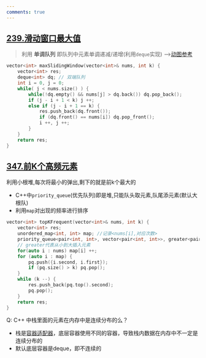 ```yaml
---
comments: true
---
```


## [239.滑动窗口最大值](https://leetcode.cn/problems/sliding-window-maximum/)

> 利用 **单调队列** 即队列中元素单调递减/递增(利用`deque`实现) -->[动图参考](https://code-thinking.cdn.bcebos.com/gifs/239.%E6%BB%91%E5%8A%A8%E7%AA%97%E5%8F%A3%E6%9C%80%E5%A4%A7%E5%80%BC.gif)

```c++ linenums="1"
vector<int> maxSlidingWindow(vector<int>& nums, int k) {
    vector<int> res;
    deque<int> dq; // 双端队列
    int i = 0, j = 0;
    while( j < nums.size() ) {
        while(!dq.empty() && nums[j] > dq.back()) dq.pop_back();
        if (j - i + 1 < k) j ++;
        else if (j - i + 1 == k) {
            res.push_back(dq.front());
            if (dq.front() == nums[i]) dq.pop_front();
            i ++, j ++;
        }
    }
    return res;
}
```

## [347.前K个高频元素](https://leetcode.cn/problems/top-k-frequent-elements/)

利用小根堆,每次将最小的弹出,剩下的就是前k个最大的

- C++中`priority_queue`(优先队列)即是堆,只能队头取元素,队尾添元素(默认大根队)
- 利用`map`对出现的频率进行排序
```cpp linenums="1" hl_lines="4"
vector<int> topKFrequent(vector<int>& nums, int k) {
    vector<int> res;
    unordered_map<int, int> map; //记录<nums[i],对应次数>
    priority_queue<pair<int, int>, vector<pair<int, int>>, greater<pair<int, int>>> pq;
    // greater代表从小到大插入元素
    for(auto i : nums) map[i] ++;
    for (auto i : map) {
        pq.push({i.second, i.first});
        if (pq.size() > k) pq.pop();
    }
    while (k --) {
        res.push_back(pq.top().second);
        pq.pop();
    }
    return res;
}
```

Q: C++ 中栈里面的元素在内存中是连续分布的么？

- 栈是[容器适配器](https://zhuanlan.zhihu.com/p/272627573)，底层容器使用不同的容器，导致栈内数据在内存中不一定是连续分布的
- 默认底层容器是deque，即不连续的